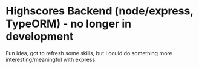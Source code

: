 # Highscores Backend (node/express, TypeORM) - no longer in development

Fun idea, got to refresh some skills, but I could do something more interesting/meaningful with express.